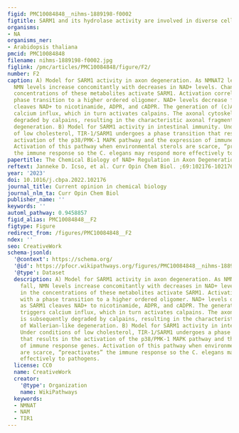 ```yaml
---
figid: PMC10084848__nihms-1889198-f0002
figtitle: SARM1 and its hydrolase activity are involved in diverse cellular processes
organisms:
- NA
organisms_ner:
- Arabidopsis thaliana
pmcid: PMC10084848
filename: nihms-1889198-f0002.jpg
figlink: /pmc/articles/PMC10084848/figure/F2/
number: F2
caption: A) Model for SARM1 activity in axon degeneration. As NMNAT2 levels fall,
  NMN levels increase concomitantly with decreases in NAD+ levels. Changes in the
  concentrations of these metabolites activate SARM1. Activation correlates with a
  phase transition to a higher ordered oligomer. NAD+ levels decrease further as SARM1
  cleaves NAD+ to nicotinamide, ADPR, and cADPR. The generation of (c)ADPR triggers
  calcium influx, which in turn activates calpains. The axonal cytoskeleton is subsequently
  degraded by calpains, resulting in the characteristic axonal fragmentation of Wallerian-like
  degeneration. B) Model for SARM1 activity in intestinal immunity. Under conditions
  of low cholesterol, TIR-1/SARM1 undergoes a phase transition that results in the
  activation of the p38/PMK-1 MAPK pathway and the expression of immune response genes.
  Activation of this pathway when environmental sterols are scarce, “preactivates”
  the immune response so the C. elegans may respond more effectively to pathogens.
papertitle: The Chemical Biology of NAD+ Regulation in Axon Degeneration.
reftext: Janneke D. Icso, et al. Curr Opin Chem Biol. ;69:102176-102176.
year: '2023'
doi: 10.1016/j.cbpa.2022.102176
journal_title: Current opinion in chemical biology
journal_nlm_ta: Curr Opin Chem Biol
publisher_name: ''
keywords: ''
automl_pathway: 0.9458857
figid_alias: PMC10084848__F2
figtype: Figure
redirect_from: /figures/PMC10084848__F2
ndex: ''
seo: CreativeWork
schema-jsonld:
  '@context': https://schema.org/
  '@id': https://pfocr.wikipathways.org/figures/PMC10084848__nihms-1889198-f0002.html
  '@type': Dataset
  description: A) Model for SARM1 activity in axon degeneration. As NMNAT2 levels
    fall, NMN levels increase concomitantly with decreases in NAD+ levels. Changes
    in the concentrations of these metabolites activate SARM1. Activation correlates
    with a phase transition to a higher ordered oligomer. NAD+ levels decrease further
    as SARM1 cleaves NAD+ to nicotinamide, ADPR, and cADPR. The generation of (c)ADPR
    triggers calcium influx, which in turn activates calpains. The axonal cytoskeleton
    is subsequently degraded by calpains, resulting in the characteristic axonal fragmentation
    of Wallerian-like degeneration. B) Model for SARM1 activity in intestinal immunity.
    Under conditions of low cholesterol, TIR-1/SARM1 undergoes a phase transition
    that results in the activation of the p38/PMK-1 MAPK pathway and the expression
    of immune response genes. Activation of this pathway when environmental sterols
    are scarce, “preactivates” the immune response so the C. elegans may respond more
    effectively to pathogens.
  license: CC0
  name: CreativeWork
  creator:
    '@type': Organization
    name: WikiPathways
  keywords:
  - NMNAT
  - NAM
  - TIR1
---
```

